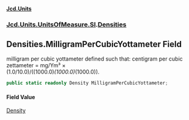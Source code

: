 #### [Jcd.Units](index.md 'index')
### [Jcd.Units.UnitsOfMeasure.SI](Jcd.Units.UnitsOfMeasure.SI.md 'Jcd.Units.UnitsOfMeasure.SI').[Densities](Densities.md 'Jcd.Units.UnitsOfMeasure.SI.Densities')

## Densities.MilligramPerCubicYottameter Field

milligram per cubic yottameter defined such that: centigram per cubic zettameter = mg/Ym³ ×  
(1.0/10.0)/((1000.0)*(1000.0)*(1000.0)).

```csharp
public static readonly Density MilligramPerCubicYottameter;
```

#### Field Value
[Density](Density.md 'Jcd.Units.UnitTypes.Density')